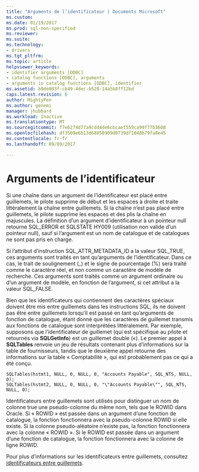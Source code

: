 ```yaml
---
title: "Arguments de l’identificateur | Documents Microsoft"
ms.custom: 
ms.date: 01/19/2017
ms.prod: sql-non-specified
ms.reviewer: 
ms.suite: 
ms.technology:
- drivers
ms.tgt_pltfrm: 
ms.topic: article
helpviewer_keywords:
- identifier arguments [ODBC]
- catalog functions [ODBC], arguments
- arguments in catalog functions [ODBC], identifier
ms.assetid: b9de003f-cb49-4dec-b528-14a5b8ff12bd
caps.latest.revision: 6
author: MightyPen
ms.author: genemi
manager: jhubbard
ms.workload: Inactive
ms.translationtype: MT
ms.sourcegitcommit: f7e6274d77a9cdd4de6cbcaef559ca99f77b3608
ms.openlocfilehash: df3509e6b13d68858909d0739df1048b79fa8e45
ms.contentlocale: fr-fr
ms.lasthandoff: 09/09/2017

---
```

# <a name="identifier-arguments"></a>Arguments de l’identificateur
Si une chaîne dans un argument de l’identificateur est placé entre guillemets, le pilote supprime de début et les espaces à droite et traite littéralement la chaîne entre guillemets. Si la chaîne n’est pas placé entre guillemets, le pilote supprime les espaces et des plis la chaîne en majuscules. La définition d’un argument d’identificateur à un pointeur null retourne SQL_ERROR et SQLSTATE HY009 (utilisation non valide d’un pointeur null), sauf si l’argument est un nom de catalogue et de catalogues ne sont pas pris en charge.  
  
 Si l’attribut d’instruction SQL_ATTR_METADATA_ID a la valeur SQL_TRUE, ces arguments sont traités en tant qu’arguments de l’identificateur. Dans ce cas, le trait de soulignement (_) et le signe de pourcentage (%) sera traité comme le caractère réel, et non comme un caractère de modèle de recherche. Ces arguments sont traités comme un argument ordinaire ou d’un argument de modèle, en fonction de l’argument, si cet attribut a la valeur SQL_FALSE.  
  
 Bien que les identificateurs qui contiennent des caractères spéciaux doivent être mis entre guillemets dans les instructions SQL, ils ne doivent pas être entre guillemets lorsqu’il est passé en tant qu’arguments de fonction de catalogue, étant donné que les caractères de guillemet transmis aux fonctions de catalogue sont interprétées littéralement. Par exemple, supposons que l’identificateur de guillemet (qui est spécifique au pilote et retournés via **SQLGetInfo**) est un guillemet double («). Le premier appel à **SQLTables** renvoie un jeu de résultats contenant plus d’informations sur la table de fournisseurs, tandis que le deuxième appel retourne des informations sur la table « Comptabilité », qui est probablement pas ce qui a été conçu.  
  
```  
SQLTables(hstmt1, NULL, 0, NULL, 0, "Accounts Payable", SQL_NTS, NULL, 0);  
SQLTables(hstmt2, NULL, 0, NULL, 0, "\"Accounts Payable\"", SQL_NTS, NULL, 0);  
```  
  
 Identificateurs entre guillemets sont utilisés pour distinguer un nom de colonne true une pseudo-colonne du même nom, tels que le ROWID dans Oracle. Si « ROWID » est passée dans un argument d’une fonction de catalogue, la fonction fonctionnera avec la pseudo-colonne ROWID si elle existe. Si la colonne pseudo-aléatoire n’existe pas, la fonction fonctionnera avec la colonne « ROWID ». Si le ROWID est passée dans un argument d’une fonction de catalogue, la fonction fonctionnera avec la colonne de ligne ROWID.  
  
 Pour plus d’informations sur les identificateurs entre guillemets, consultez [identificateurs entre guillemets](../../../odbc/reference/develop-app/quoted-identifiers.md).


